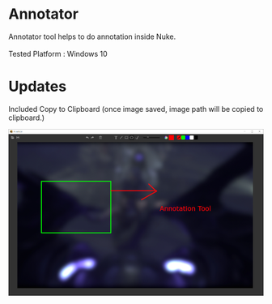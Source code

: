 # Annotator

Annotator tool helps to do annotation inside Nuke.
<br><br>Tested Platform : Windows 10

# Updates
Included Copy to Clipboard (once image saved, image path will be copied to clipboard.)

![image not found](https://github.com/arunvfx/Annotator/blob/master/preview.PNG?raw=true)
